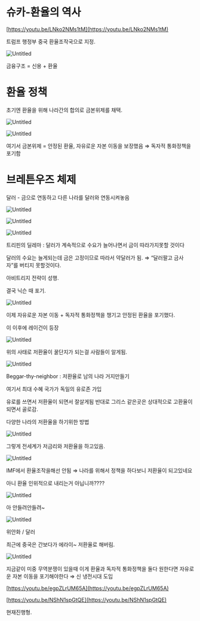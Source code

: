 # 슈카-환율의 역사

[https://youtu.be/LNko2NMs1tM](https://youtu.be/LNko2NMs1tM)

트럼프 행정부 중국 환율조작국으로 지정.

![Untitled](/images/syukaexchange/Untitled.png)

금융구조 = 신용 + 환율

# 환율 정책

초기엔 환율을 위해 나라간의 합의로 금본위제를 채택.

![Untitled](/images/syukaexchange/Untitled%201.png)

![Untitled](/images/syukaexchange/Untitled%202.png)

여기서 금본위제 = 안정된 환율, 자유로운 자본 이동을 보장했음 ⇒ 독자적 통화정책을 포기함

# 브레튼우즈 체제

달러 - 금으로 연동하고 다른 나라를 달러와 연동시켜놓음

![Untitled](/images/syukaexchange/Untitled%203.png)

![Untitled](/images/syukaexchange/Untitled%204.png)

![Untitled](/images/syukaexchange/Untitled%205.png)

트리핀의 딜레마 : 달러가 계속적으로 수요가 늘어나면서 금이 따라가지못할 것이다

달러의 수요는 늘게되는데 금은 고정이므로 따라서 약달러가 됨.  ⇒ “달러팔고 금사자”를 버티지 못할것이다. 

아비트리지 전략이 성행.

결국 닉슨 때 포기.

![Untitled](/images/syukaexchange/Untitled%206.png)

이제  자유로운 자본 이동 + 독자적 통화정책을 챙기고 안정된 환율을 포기했다.

이 이후에 레이건이 등장

![Untitled](/images/%E1%84%89%E1%85%B2%E1%84%8F%E1%85%A1-%E1%84%85%E1%85%A6%E1%84%8B%E1%85%B5%E1%84%80%E1%85%A5%E1%86%AB%20%E1%84%82%E1%85%A9%E1%84%86%E1%85%B5%E1%86%A8%E1%84%89%E1%85%B3%2042a8fe5d27f34cb8b08b155d74038d38/Untitled%205.png)

위의 사태로 저환율이 꿀단지가 되는걸 사람들이 알게됨.

![Untitled](/images/syukaexchange/Untitled%207.png)

Beggar-thy-neighbor : 저환율로 남의 나라 거지만들기 

여기서 최대 수혜 국가가 독일의 유로존 가입

유로를 쓰면서 저환율이 되면서 잘살게됨 반대로 그리스 같은곳은 상대적으로 고환율이되면서 골로감.

다양한 나라의 저환율을 하기위한 방법

![Untitled](/images/syukaexchange/Untitled%208.png)

그렇게 전세계가 저금리와 저환율을 하고있음.

![Untitled](/images/syukaexchange/Untitled%209.png)

IMF에서 환율조작을해선 안됨 ⇒ 나라를 위해서 정책을 하다보니 저환율이 되고있네요

아니 환율 인위적으로 내리는거 아닙니까????

![Untitled](/images/syukaexchange/Untitled%2010.png)

아 안들려안들려~

![Untitled](/images/syukaexchange/Untitled%2011.png)

위안화 / 달러  

최근에 중국은 간보다가 에라이~ 저환율로 해버림.

![Untitled](/images/syukaexchange/Untitled%2012.png)

지금같이 미중 무역분쟁이 있을때 이게 환율과 독자적 통화정책을 둘다 원한다면 자유로운 자본 이동을 포기해야한다 ⇒ 신 냉전시대 도입

[https://youtu.be/egpZLrUM65A](https://youtu.be/egpZLrUM65A)

[https://youtu.be/NShN1spGtQE](https://youtu.be/NShN1spGtQE)

현재진행형.